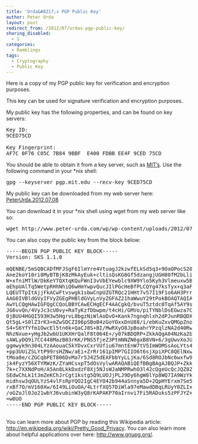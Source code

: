```yaml
---
title: 'Urda&#8217;s PGP Public Key'
author: Peter Urda
layout: post
redirect_from: /2012/07/urdas-pgp-public-key/
sharing_disabled:
  - 1
categories:
  - Ramblings
tags:
  - Cryptography
  - Public Key
---
```

Here is a copy of my PGP public key for verification and encryption purposes.

This key can be used for signature verification and encryption purposes.

My public key has the following properties, and can be found on key servers:

<pre class="brush: plain; title: ; notranslate" title="">Key ID:
9CED75CD

Key Fingerprint:
AF7C 0F76 C05C 7B84 9BBF  E400 FDBB EE4F 9CED 75CD
</pre>

You should be able to obtain it from a key server, such as <a href="http://pgp.mit.edu/" class="external external_icon" target="_blank">MIT&#8217;s</a>. Use the following command in your *nix shell:

<pre class="brush: bash; title: ; notranslate" title="">gpg --keyserver pgp.mit.edu --recv-key 9CED75CD
</pre>

My public key can be downloaded from my web server here: [PeterUrda.2012.07.08][1]

You can download it in your *nix shell using wget from my web server like so:

<pre class="brush: bash; title: ; notranslate" title="">wget http://www.peter-urda.com/wp/wp-content/uploads/2012/07/PeterUrda.2012.07.08.gpg
</pre>

You can also copy the public key from the block below:

<pre class="brush: plain; title: ; notranslate" title="">-----BEGIN PGP PUBLIC KEY BLOCK-----
Version: SKS 1.1.0

mQENBE/5mSQBCADfMFJSgF6IlmYre4VtuagJ2kzwfELkSd5q3+9OaOPocS20hMtsjCYhUip4
Ane2koY10ri8MyBTBjK8zMkAyEuk+cltisQsKG8Gf5dzangjUGH80fM2bLliyvtc8MD2VGW1
W+xfniMTlW/DkKeYTQXtqKQuFWnI3vVbEYewblc9XW9Ylo5Kyh3Vlmeuxw5BusmXY1ikTCNs
aEhpUAlTq5WetpRHhNhiQ6wHmYwpvQucJIlPGcHeBfPLCQYg47ksTyx+q3aF5TbzAtkH66m8
LQEUTTpItAjjFkACwFtvswgk1sbwCnpUZGTRQc21HHt7v57I19F1o6AH3Prr0KQd/EwHABEB
AAG0IVBldGVyIFVyZGEgPHBldGVyLnVyZGFAZ21haWwuY29tPokBOAQTAQIAIgUCT/mZJAIb
AwYLCQgHAwIGFQgCCQoLBBYCAwECHgECF4AACgkQ/bvuT5ztdc0TqAf5AY9seRPnBa5rozYv
JG6vvQn/4VyJc3cU0vy+RaTyKzfDbwpm/t4cHi/GMVo/piTYNblDsEGwza7CnAk1vbBDO8sf
0jBUU4HGQI593H3w5HgrvL8bgzNiWlAoDvO+Kank7ngnqhlxh2dPJunRBQDX0GJ75r++jic0
Qt5gL+S0lZ3rK3+mZwSDCZI06pSBoB4zGoYOxxDnU88/i/ebKuZxvQMGpZno4gKuAe6C1hUc
S4+S6YfYfm1OwcEl5tn6k+QaCJ8S+BI/MwRXyO8JpBoahrYPzqlzNA2d40RwNHaVfl3kfuXM
NhzNxue+yHgJb2wbU1UKXHrQalF8t064E+/y07kBDQRP+ZkkAQgA04NzKa2bvFqu2sWItVES
sAWLyDQ9i7CC448MazB03rKK/PNS5fjeZ3PtmNNZN6gxB8VN+6/3gUwvXoJUQO0ugFVM4fWx
ggmwyk9n304LYzAAouaC5kYDvxCxrVUfiu67mntEnW7tV5ImWOMSsAoLYts4AbDafsRlkWSZ
+pp3UUiZSLYtP99rsHZNw/aEi+ZrRr161pIMP7GIIO6t6sjXpiXPC8QElNxwNkhOZ/3iWll/
tMoa8e/cZGCqbPET806DvMa7r5J425dEAFbbYyLLjKa/6Sd8ROJbNc6wxfw9t8MmpiKQVktr
jk4FyzY56XTYRWzK/ZYaHCsxpT5dOsVylwARAQABiQEfBBgBAgAJBQJP+ZkkAhsMAAoJEP27
7k+c7XXNdPoH/A5An8LkkDxdzF8Xj5NJsWJaNMPRwhO3l42cQgeUcQcJQZ8Z2gBr8vujaBjv
SEdwChLk1t3mZeKChJrCgt1kstg5Q9LUOJjPLJ9Dy6hgW8lYp8WQ7IA9WzYku0TioiC8s2ih
midhsw3qOULYzS4vlFsRpYQO2IgC4EYO42b944aSnnya5D+2QpHYErxm7Se5yqWfLuEFf5GH
rxBf7O/mV160Xw/6I49LiOuOA/4LtrfXQ57DiWla97eMawdDBqLRUyY0ZLIxW2stX1TS8jbn
/oGZoJl0Jo21wbYJ6vubinW3yQ8rKAPAKP70aIrnvi7Fi5RADuks5zPFJYZ+yizcKnA=
=w0UO
-----END PGP PUBLIC KEY BLOCK-----

</pre>

You can learn more about PGP by reading this Wikipedia article: <a href="http://en.wikipedia.org/wiki/Pretty_Good_Privacy" class="external external_icon" target="_blank">http://en.wikipedia.org/wiki/Pretty_Good_Privacy</a>. You can also learn more about helpful applications over here: <a href="http://www.gnupg.org/" class="external external_icon" target="_blank">http://www.gnupg.org/</a>.

 [1]: http://www.peter-urda.com/wp/wp-content/uploads/2012/07/PeterUrda.2012.07.08.gpg
